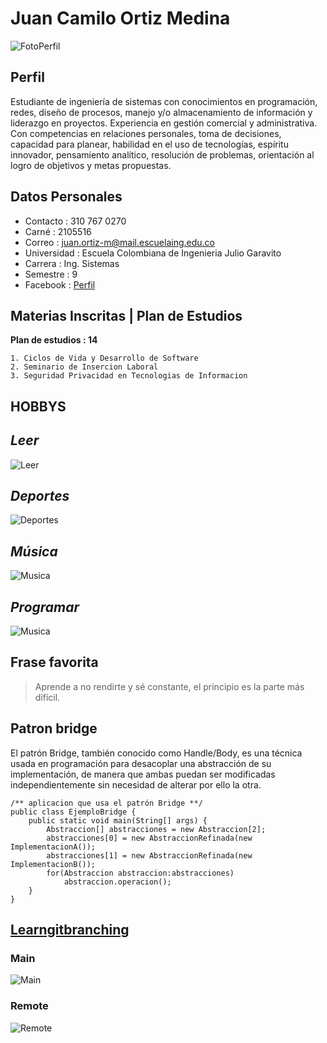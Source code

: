 # Juan Camilo Ortiz Medina
![FotoPerfil](https://i.imgur.com/ilIEnNK.jpg)

## Perfil
Estudiante de ingeniería de sistemas con conocimientos en programación, redes, diseño de procesos, manejo y/o almacenamiento de información y liderazgo en proyectos. 
Experiencia en gestión comercial y administrativa. Con competencias en relaciones personales, toma de decisiones, capacidad para planear, habilidad en el uso de tecnologías, espíritu innovador, pensamiento analítico, resolución de problemas, orientación al logro de objetivos y metas propuestas.

## Datos Personales
   - Contacto : 310 767 0270
   - Carné  :  2105516
   - Correo : juan.ortiz-m@mail.escuelaing.edu.co
   - Universidad : Escuela Colombiana de Ingenieria Julio Garavito
   - Carrera : Ing. Sistemas
   - Semestre : 9
   - Facebook : [Perfil](https://es-la.facebook.com/juancamilo.ortizmedina)
 

## Materias Inscritas | Plan de Estudios 
**Plan de estudios : 14**

 	1. Ciclos de Vida y Desarrollo de Software
	2. Seminario de Insercion Laboral
	3. Seguridad Privacidad en Tecnologias de Informacion

## HOBBYS
## *Leer*
![Leer](https://network.bbtv.com/es/wp-content/uploads/sites/6/2015/04/books.jpg)
## *Deportes*
![Deportes](https://media.gq.com.mx/photos/5d8a322e62c6570008da0cb9/16:9/w_1920,c_limit/GettyImages-625739874.jpg)
## *Música*
![Musica](https://photos.bandsintown.com/thumb/8904679.jpeg)
## *Programar*
![Musica](https://ipleones.cl/wp-content/uploads/2017/11/tec-programador.jpg)

## Frase favorita
> Aprende a no rendirte y sé constante, el principio es la parte más difícil.

## Patron bridge
El patrón Bridge, también conocido como Handle/Body, es una técnica usada en programación para desacoplar una abstracción de su implementación, de manera que ambas puedan ser modificadas independientemente sin necesidad de alterar por ello la otra.

```
/** aplicacion que usa el patrón Bridge **/
public class EjemploBridge {
    public static void main(String[] args) {
        Abstraccion[] abstracciones = new Abstraccion[2];
        abstracciones[0] = new AbstraccionRefinada(new ImplementacionA());
        abstracciones[1] = new AbstraccionRefinada(new ImplementacionB());
        for(Abstraccion abstraccion:abstracciones)
            abstraccion.operacion();
    }
}
```

## [Learngitbranching](https://learngitbranching.js.org/)
### Main
![Main](https://i.imgur.com/rhSHIjU.png)
### Remote
![Remote](https://i.imgur.com/SVe0GHh.png)

